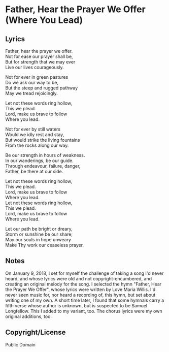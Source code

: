 # Father, Hear the Prayer We Offer (Where You Lead)

## Lyrics

Father, hear the prayer we offer.  
Not for ease our prayer shall be,  
But for strength that we may ever  
Live our lives courageously.  
  
Not for ever in green pastures  
Do we ask our way to be,  
But the steep and rugged pathway  
May we tread rejoicingly.  
  
Let not these words ring hollow,  
This we plead.  
Lord, make us brave to follow  
Where you lead.  
  
Not for ever by still waters  
Would we idly rest and stay,  
But would strike the living fountains  
From the rocks along our way.  
  
Be our strength in hours of weakness.  
In our wanderings, be our guide.  
Through endeavour, failure, danger,  
Father, be there at our side.  
  
Let not these words ring hollow,  
This we plead.  
Lord, make us brave to follow  
Where you lead.  
Let not these words ring hollow,  
This we plead.  
Lord, make us brave to follow  
Where you lead.  
  
Let our path be bright or dreary,  
Storm or sunshine be our share;  
May our souls in hope unweary  
Make Thy work our ceaseless prayer.  

## Notes

On January 9, 2018, I set for myself the challenge of taking a song
I'd never heard, and whose lyrics were old and not
copyright-encumbered, and creating an original melody for the song.  I
selected the hymn "Father, Hear the Prayer We Offer", whose lyrics
were written by Love Maria Willis.  I'd never seen music for, nor
heard a recording of, this hymn, but set about writing one of my own.
A short time later, I found that some hymnals carry a fifth verse
whose author is unknown, but is suspected to be Samuel Longfellow.
This I added to my variant, too.  The chorus lyrics were my own
original additions, too.

## Copyright/License

Public Domain
